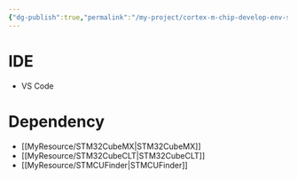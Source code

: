 ```yaml
---
{"dg-publish":true,"permalink":"/my-project/cortex-m-chip-develop-env-setting/","dgPassFrontmatter":true}
---
```


# IDE
- VS Code 
# Dependency
- [[MyResource/STM32CubeMX\|STM32CubeMX]]
- [[MyResource/STM32CubeCLT\|STM32CubeCLT]]
- [[MyResource/STMCUFinder\|STMCUFinder]]

